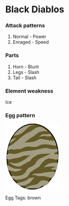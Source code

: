 # Black Diablos

### Attack patterns
1. Normal - Power
2. Enraged - Speed

### Parts
1. Horn - Blunt
2. Legs - Slash
3. Tail - Slash

### Element weakness
Ice 

### Egg pattern
![image info](../assets/black_diablos.png)

Egg Tags: brown